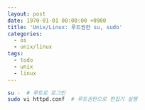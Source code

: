 ```yaml
---
layout: post
date: 1970-01-01 00:00:00 +0900
title: 'Unix/Linux: 루트권한 su, sudo'
categories:
  - os
  - unix/linux
tags:
  - todo
  - unix
  - linux
---
```



```bash
su -  # 루트로 로그인
sudo vi httpd.conf  # 루트권한으로 편집기 실행
```
